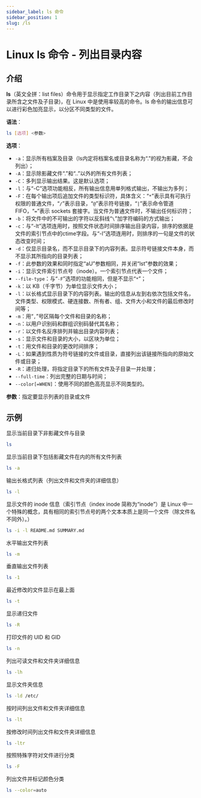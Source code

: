 ```yaml
---
sidebar_label: ls 命令
sidebar_position: 1
slug: /ls
---
```


# Linux ls 命令 - 列出目录内容



## 介绍

**ls**（英文全拼：list files）命令用于显示指定工作目录下之内容（列出目前工作目录所含之文件及子目录)，在 Linux 中是使用率较高的命令。ls 命令的输出信息可以进行彩色加亮显示，以分区不同类型的文件。

**语法**：

```bash
ls [选项] <参数>
```

**选项**：

- `-a`：显示所有档案及目录（ls内定将档案名或目录名称为“.”的视为影藏，不会列出）；
- `-A`：显示除影藏文件“.”和“..”以外的所有文件列表；
- `-C`：多列显示输出结果。这是默认选项；
- `-l`：与“-C”选项功能相反，所有输出信息用单列格式输出，不输出为多列；
- `-F`：在每个输出项后追加文件的类型标识符，具体含义：“`*`”表示具有可执行权限的普通文件，“`/`”表示目录，“`@`”表示符号链接，“`|`”表示命令管道 FIFO，“`=`”表示 sockets 套接字。当文件为普通文件时，不输出任何标识符；
- `-b`：将文件中的不可输出的字符以反斜线“`\`”加字符编码的方式输出；
- `-c`：与“-lt”选项连用时，按照文件状态时间排序输出目录内容，排序的依据是文件的索引节点中的ctime字段。与“-l”选项连用时，则排序的一句是文件的状态改变时间；
- `-d`：仅显示目录名，而不显示目录下的内容列表。显示符号链接文件本身，而不显示其所指向的目录列表；
- `-f`：此参数的效果和同时指定“aU”参数相同，并关闭“lst”参数的效果；
- `-i`：显示文件索引节点号（inode）。一个索引节点代表一个文件；
- `--file-type`：与“`-F`”选项的功能相同，但是不显示“`*`”；
- `-k`：以 KB（千字节）为单位显示文件大小；
- `-l`：以长格式显示目录下的内容列表。输出的信息从左到右依次包括文件名，文件类型、权限模式、硬连接数、所有者、组、文件大小和文件的最后修改时间等；
- `-m`：用“`,`”号区隔每个文件和目录的名称；
- `-n`：以用户识别码和群组识别码替代其名称；
- `-r`：以文件名反序排列并输出目录内容列表；
- `-s`：显示文件和目录的大小，以区块为单位；
- `-t`：用文件和目录的更改时间排序；
- `-L`：如果遇到性质为符号链接的文件或目录，直接列出该链接所指向的原始文件或目录；
- `-R`：递归处理，将指定目录下的所有文件及子目录一并处理；
- `--full-time`：列出完整的日期与时间；
- `--color[=WHEN]`：使用不同的颜色高亮显示不同类型的。

**参数**：指定要显示列表的目录或文件



## 示例

显示当前目录下非影藏文件与目录

```bash
ls
```

显示当前目录下包括影藏文件在内的所有文件列表

```bash
ls -a
```

输出长格式列表（列出文件和文件夹的详细信息）

```bash
ls -l
```

显示文件的 inode 信息（索引节点（index inode 简称为“inode”）是 Linux 中一个特殊的概念，具有相同的索引节点号的两个文本本质上是同一个文件（除文件名不同外）。）

```bash
ls -i -l README.md SUMMARY.md
```

水平输出文件列表

```bash
ls -m
```

垂直输出文件列表

```bash
ls -1
```

最近修改的文件显示在最上面

```bash
ls -t
```

显示递归文件

```bash
ls -R
```

打印文件的 UID 和 GID

```bash
ls -n
```

列出可读文件和文件夹详细信息

```bash
ls -lh
```

显示文件夹信息

```bash
ls -ld /etc/
```

按时间列出文件和文件夹详细信息

```bash
ls -lt
```

按修改时间列出文件和文件夹详细信息

```bash
ls -ltr
```

按照特殊字符对文件进行分类

```bash
ls -F
```

列出文件并标记颜色分类

```bash
ls --color=auto
```